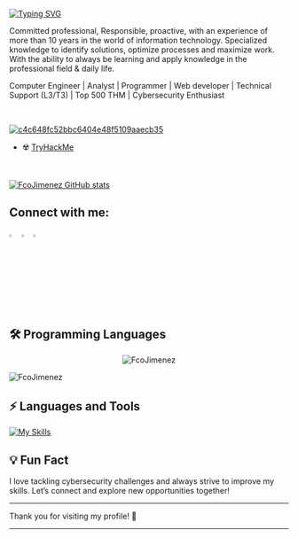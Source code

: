  
<!--
### Hi there 🤘
### I'm Francisco, I’m from 🇨🇱. 
-->
[![Typing SVG](https://readme-typing-svg.demolab.com?font=Fira+Code&weight=700&pause=1000&color=F72E15&width=440&lines=Hello!+My+name+is+Francisco++from+%F0%9F%87%A8%F0%9F%87%B1.;A.K.A+L0ngh0+🤘)](https://git.io/typing-svg)

Committed professional, Responsible, proactive, with an experience of more than 10 years in the world of information technology. Specialized knowledge to identify solutions, optimize processes and maximize work. With the ability to always be learning and apply knowledge in the professional field & daily life.

Computer Engineer | Analyst | Programmer | Web developer | Technical Support (L3/T3) | Top 500 THM | Cybersecurity Enthusiast

<br>

<a href="https://imgbb.com/"><img src="https://i.ibb.co/RY0RWPK/c4c648fc52bbc6404e48f5109aaecb35.jpg" alt="c4c648fc52bbc6404e48f5109aaecb35" border="0"></a>
- ☢️ [TryHackMe](https://tryhackme.com/r/p/L0ngh0)
</br>


[![FcoJimenez GitHub stats](https://github-readme-stats.vercel.app/api?username=FcoJimenez&theme=dark)](https://github.com/FcoJimenez/github-readme-stats)


## Connect with me:


[<img src="https://img.icons8.com/color/48/000000/linkedin.png" width="3.5%"/>](https://www.linkedin.com/in/francisco-jimenez-alcantara/)
[<img src="https://img.icons8.com/color/48/000000/twitter.png" width="3.5%"/>](https://twitter.com/l0ngh0)
[<img src="https://miro.medium.com/max/1220/1*kZDwNIxYuMsAyTUrx1vD0Q.png" width="3.5%"/>](https://tryhackme.com/r/p/L0ngh0)


## 🛠️ Programming Languages
<div align="center">
  <p><img align="center" src="https://github-readme-stats.vercel.app/api/top-langs?username=FcoJimenez&show_icons=true&locale=en&layout=compact" alt="FcoJimenez" /></p>
</div>

<img src="https://komarev.com/ghpvc/?username=FcoJimenez&label=Profile%20views&color=0e75b6&style=flat" alt="FcoJimenez" />

## ⚡ Languages and Tools
[![My Skills](https://skillicons.dev/icons?i=js,jquery,html,php,css,bootstrap,cs,bash,cpp,go,py,ruby,rails,vscode&perline=8)](https://skillicons.dev)

## 💡 Fun Fact
I love tackling cybersecurity challenges and always strive to improve my skills. Let’s connect and explore new opportunities together!

---

Thank you for visiting my profile! 🚀

---




<!--
**FcoJimenez/FcoJimenez** is a ✨ _special_ ✨ repository because its `README.md` (this file) appears on your GitHub profile.

Here are some ideas to get you started:

- 🔭 I’m currently working on ...
- 🌱 I’m currently learning ...
- 👯 I’m looking to collaborate on ...
- 🤔 I’m looking for help with ...
- 💬 Ask me about ...
- 📫 How to reach me: ...
- 😄 Pronouns: ...
- ⚡ Fun fact: ...
-->
